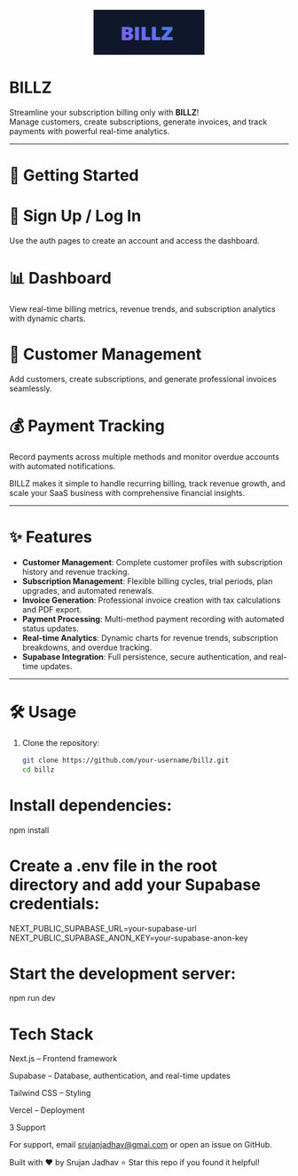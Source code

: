 <p align="center">
  <img src="./billz-logo.png" alt="Billz Logo" width="200"/>
</p>

# BILLZ

Streamline your subscription billing only with **BILLZ**!  
Manage customers, create subscriptions, generate invoices, and track payments with powerful real-time analytics.

---

# 🚀 Getting Started

# 🔑 Sign Up / Log In
Use the auth pages to create an account and access the dashboard.

# 📊 Dashboard
View real-time billing metrics, revenue trends, and subscription analytics with dynamic charts.

# 👥 Customer Management
Add customers, create subscriptions, and generate professional invoices seamlessly.

# 💰 Payment Tracking
Record payments across multiple methods and monitor overdue accounts with automated notifications.

BILLZ makes it simple to handle recurring billing, track revenue growth, and scale your SaaS business with comprehensive financial insights.

---

# ✨ Features

- **Customer Management**: Complete customer profiles with subscription history and revenue tracking.  
- **Subscription Management**: Flexible billing cycles, trial periods, plan upgrades, and automated renewals.  
- **Invoice Generation**: Professional invoice creation with tax calculations and PDF export.  
- **Payment Processing**: Multi-method payment recording with automated status updates.  
- **Real-time Analytics**: Dynamic charts for revenue trends, subscription breakdowns, and overdue tracking.  
- **Supabase Integration**: Full persistence, secure authentication, and real-time updates.  

---

# 🛠 Usage

1. Clone the repository:
   ```bash
   git clone https://github.com/your-username/billz.git
   cd billz


# Install dependencies:

npm install

# Create a .env file in the root directory and add your Supabase credentials:

NEXT_PUBLIC_SUPABASE_URL=your-supabase-url
NEXT_PUBLIC_SUPABASE_ANON_KEY=your-supabase-anon-key

# Start the development server:

npm run dev

# Tech Stack

Next.js – Frontend framework

Supabase – Database, authentication, and real-time updates

Tailwind CSS – Styling

Vercel – Deployment

3 Support

For support, email srujanjadhav@gmai.com or open an issue on GitHub.

Built with ❤️ by Srujan Jadhav
⭐ Star this repo if you found it helpful!
